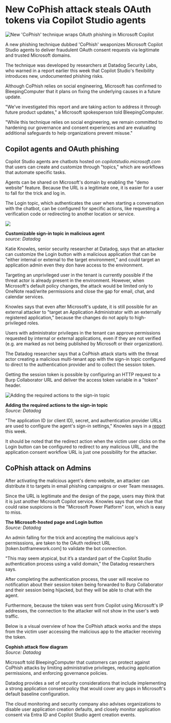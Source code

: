 # New CoPhish attack steals OAuth tokens via Copilot Studio agents

![New 'CoPhish' technique wraps OAuth phishing in Microsoft Copilot](https://www.bleepstatic.com/content/hl-images/2025/10/24/Microsoft_Copilot.jpg)

A new phishing technique dubbed 'CoPhish' weaponizes Microsoft Copilot Studio agents to deliver fraudulent OAuth consent requests via legitimate and trusted Microsoft domains.

The technique was developed by researchers at Datadog Security Labs, who warned in a report earlier this week that Copilot Studio's flexibility introduces new, undocumented phishing risks.

Although CoPhish relies on social engineering, Microsoft has confirmed to BleepingComputer that it plans on fixing the underlying causes in a future update.

"We've investigated this report and are taking action to address it through future product updates," a Microsoft spokesperson told BleepingComputer.

"While this technique relies on social engineering, we remain committed to hardening our governance and consent experiences and are evaluating additional safeguards to help organizations prevent misuse."

## Copilot agents and OAuth phishing

Copilot Studio agents are chatbots hosted on _copilotstudio.microsoft.com_ that users can create and customize through "topics," which are workflows that automate specific tasks.

Agents can be shared on Microsoft's domain by enabling the "demo website" feature. Because the URL is a legitimate one, it is easier for a user to fall for the trick and log in.

The Login topic, which authenticates the user when starting a conversation with the chatbot, can be configured for specific actions, like requesting a verification code or redirecting to another location or service.

![](https://www.bleepstatic.com/images/news/u/1100723/MaliciousCopilot_SignInTopic_Datadog.png)

**Customizable sign-in topic in malicious agent**  
_source: Datadog_

Katie Knowles, senior security researcher at Datadog, says that an attacker can customize the Login button with a malicious application that can be "either internal or external to the target environment," and could target an application admin even they don have access to the environment.

Targeting an unprivileged user in the tenant is currently possible if the threat actor is already present in the environment. However, when Microsoft's default policy changes, the attack would be limited only to OneNote read/write permissions and close the gap for email, chat, and calendar services.

Knowles says that even after Microsoft's update, it is still possible for an external attacker to "target an Application Administrator with an externally registered application," because the changes do not apply to high-privileged roles.

Users with administrator privileges in the tenant can approve permissions requested by internal or external applications, even if they are not verified (e.g. are marked as not being published by Microsoft or their organization).

The Datadog researcher says that a CoPhish attack starts with the threat actor creating a malicious multi-tenant app with the sign-in topic configured to direct to the authentication provider and to collect the session token.

Getting the session token is possible by configuring an HTTP request to a Burp Collaborator URL and deliver the access token variable in a "token" header.

![Adding the required actions to the sign-in topic](https://www.bleepstatic.com/images/news/u/1220909/2025/October/forwarding.jpg)

**Adding the required actions to the sign-in topic**  
_Source: Datadog_

"The application ID (or client ID), secret, and authentication provider URLs are used to configure the agent's sign-in settings," Knowles says in a [report](https://securitylabs.datadoghq.com/articles/cophish-using-microsoft-copilot-studio-as-a-wrapper/) this week.

It should be noted that the redirect action when the victim user clicks on the Login button can be configured to redirect to any malicious URL, and the application consent workflow URL is just one possibility for the attacker.

## CoPhish attack on Admins

After activating the malicious agent's demo website, an attacker can distribute it to targets in email phishing campaigns or over Team messages.

Since the URL is legitimate and the design of the page, users may think that it is just another Microsoft Copilot service. Knowles says that one clue that could raise suspicions is the "Microsoft Power Platform" icon, which is easy to miss.

**The Microsoft-hosted page and Login button**  
_Source: Datadog_

An admin falling for the trick and accepting the malicious app's permisssions, are taken to the OAuth redirect URL \[token.botframework.com\] to validate the bot connection.

"This may seem atypical, but it’s a standard part of the Copilot Studio authentication process using a valid domain," the Datadog researchers says.

After completing the authentication process, the user will receive no notification about their session token being forwarded to Burp Collaborator and their session being hijacked, but they will be able to chat with the agent.

Furthermore, because the token was sent from Copilot using Microsoft's IP addresses, the connection to the attacker will not show in the user's web traffic.

Below is a visual overview of how the CoPhish attack works and the steps from the victim user accessing the malicious app to the attacker receiving the token.

**Cophish attack flow diagram**  
_Source: Datadog_

Microsoft told BleepingComputer that customers can protect against CoPhish attacks by limiting administrative privileges, reducing application permissions, and enforcing governance policies.

Datadog provides a set of security considerations that include implementing a strong application consent policy that would cover any gaps in Microsoft's default baseline configuration.

The cloud monitoring and security company also advises organizations to disable user application creation defaults, and closely monitor application consent via Entra ID and Copilot Studio agent creation events.